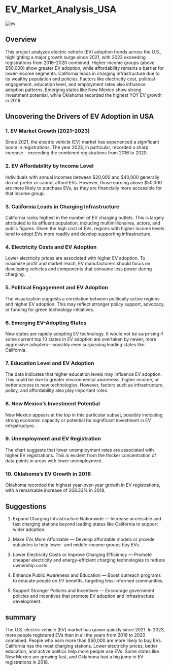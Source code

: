# EV_Market_Analysis_USA
![ev](https://github.com/user-attachments/assets/06757970-6b30-45aa-9298-2d21c2b88177)


## Overview
This project analyzes electric vehicle (EV) adoption trends across the U.S., highlighting a major growth surge since 2021, with 2023 exceeding registrations from 2016–2020 combined. Higher-income groups (above $50,000) show greater EV adoption, while affordability remains a barrier for lower-income segments. California leads in charging infrastructure due to its wealthy population and policies. Factors like electricity cost, political engagement, education level, and employment rates also influence adoption patterns. Emerging states like New Mexico show strong investment potential, while Oklahoma recorded the highest YOY EV growth in 2018.

## Uncovering the Drivers of EV Adoption in USA
### 1. EV Market Growth (2021–2023)
Since 2021, the electric vehicle (EV) market has experienced a significant boom in registrations. The year 2023, in particular, recorded a sharp increase—exceeding the combined registrations from 2016 to 2020.

### 2. EV Affordability by Income Level
Individuals with annual incomes between $20,000 and $40,000 generally do not prefer or cannot afford EVs. However, those earning above $50,000 are more likely to purchase EVs, as they are financially more accessible for that income group.

### 3. California Leads in Charging Infrastructure
California ranks highest in the number of EV charging outlets. This is largely attributed to its affluent population, including multimillionaires, actors, and public figures. Given the high cost of EVs, regions with higher income levels tend to adopt EVs more readily and develop supporting infrastructure.

### 4. Electricity Costs and EV Adoption
Lower electricity prices are associated with higher EV adoption. To maximize profit and market reach, EV manufacturers should focus on developing vehicles and components that consume less power during charging.

### 5. Political Engagement and EV Adoption
The visualization suggests a correlation between politically active regions and higher EV adoption. This may reflect stronger policy support, advocacy, or funding for green technology initiatives.

###  6. Emerging EV-Adopting States
New states are rapidly adopting EV technology. It would not be surprising if some current top 10 states in EV adoption are overtaken by newer, more aggressive adopters—possibly even surpassing leading states like California.

### 7. Education Level and EV Adoption
The data indicates that higher education levels may influence EV adoption. This could be due to greater environmental awareness, higher income, or better access to new technologies. However, factors such as infrastructure, policy, and affordability also play important roles.

### 8. New Mexico’s Investment Potential
New Mexico appears at the top in this particular subset, possibly indicating strong economic capacity or potential for significant investment in EV infrastructure.

### 9. Unemployment and EV Registration
The chart suggests that lower unemployment rates are associated with higher EV registrations. This is evident from the thicker concentration of data points in areas with lower unemployment.

###  10. Oklahoma’s EV Growth in 2018
Oklahoma recorded the highest year-over-year growth in EV registrations, with a remarkable increase of 208.33% in 2018.

## Suggestions
1. Expand Charging Infrastructure Nationwide — Increase accessible and fast charging stations beyond leading states like California to support wider adoption.

2. Make EVs More Affordable — Develop affordable models or provide subsidies to help lower- and middle-income groups buy EVs.

3. Lower Electricity Costs or Improve Charging Efficiency — Promote cheaper electricity and energy-efficient charging technologies to reduce ownership costs.

4. Enhance Public Awareness and Education — Boost outreach programs to educate people on EV benefits, targeting less-informed communities.

5. Support Stronger Policies and Incentives — Encourage government policies and incentives that promote EV adoption and infrastructure development.


## summary

The U.S. electric vehicle (EV) market has grown quickly since 2021. In 2023, more people registered EVs than in all the years from 2016 to 2020 combined. People who earn more than $50,000 are more likely to buy EVs. California has the most charging stations. Lower electricity prices, better education, and active politics help more people use EVs. Some states like New Mexico are growing fast, and Oklahoma had a big jump in EV registrations in 2018.


























